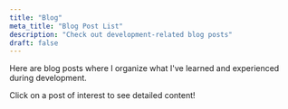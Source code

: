 ```yaml
---
title: "Blog"
meta_title: "Blog Post List"
description: "Check out development-related blog posts"
draft: false
---
```


Here are blog posts where I organize what I've learned and experienced during development.

Click on a post of interest to see detailed content!
